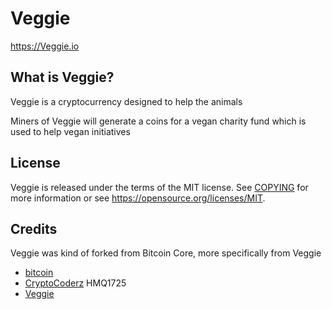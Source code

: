 Veggie
============

https://Veggie.io

What is Veggie?
---------------------

Veggie is a cryptocurrency designed to help the animals

Miners of Veggie will generate a coins for a vegan charity fund which is used to help vegan initiatives

License
-------

Veggie is released under the terms of the MIT license. See [COPYING](COPYING) for more
information or see https://opensource.org/licenses/MIT.

Credits
-------

Veggie was kind of forked from Bitcoin Core, more specifically from Veggie
* [bitcoin](https://github.com/bitcoin/bitcoin)
* [CryptoCoderz](https://github.com/CryptoCoderz/Espers.git) HMQ1725
* [Veggie](https://github.com/Veggie/Veggie)
